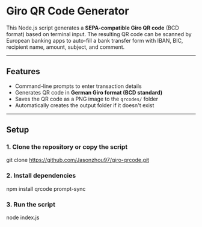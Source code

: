 # Giro QR Code Generator

This Node.js script generates a **SEPA-compatible Giro QR code** (BCD format) based on terminal input. The resulting QR code can be scanned by European banking apps to auto-fill a bank transfer form with IBAN, BIC, recipient name, amount, subject, and comment.

---

## Features

- Command-line prompts to enter transaction details
- Generates QR code in **German Giro format (BCD standard)**
- Saves the QR code as a PNG image to the `qrcodes/` folder
- Automatically creates the output folder if it doesn't exist

---

## Setup

### 1. Clone the repository or copy the script
git clone https://github.com/Jasonzhou97/giro-qrcode.git

### 2. Install dependencies 
npm install qrcode prompt-sync

### 3. Run the script
node index.js
